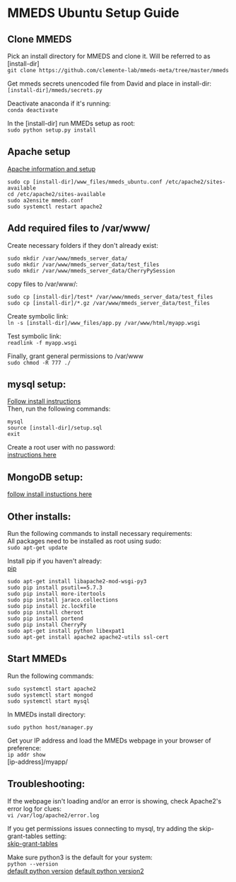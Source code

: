 # MMEDS Ubuntu Setup Guide
## Clone MMEDS
Pick an install directory for MMEDS and clone it. Will be referred to as [install-dir]\
`git clone https://github.com/clemente-lab/mmeds-meta/tree/master/mmeds`

Get mmeds secrets unencoded file from David and place in install-dir:\
`[install-dir]/mmeds/secrets.py`

Deactivate anaconda if it's running:\
`conda deactivate`

In the [install-dir] run MMEDs setup as root:\
`sudo python setup.py install`

## Apache setup
[Apache information and setup](https://ubuntu.com/tutorials/install-and-configure-apache#1-overview)

```
sudo cp [install-dir]/www_files/mmeds_ubuntu.conf /etc/apache2/sites-available
cd /etc/apache2/sites-available
sudo a2ensite mmeds.conf
sudo systemctl restart apache2
```

## Add required files to /var/www/
Create necessary folders if they don't already exist:
```
sudo mkdir /var/www/mmeds_server_data/
sudo mkdir /var/www/mmeds_server_data/test_files
sudo mkdir /var/www/mmeds_server_data/CherryPySession
```

copy files to /var/www/:
```
sudo cp [install-dir]/test* /var/www/mmeds_server_data/test_files
sudo cp [install-dir]/*.gz /var/www/mmeds_server_data/test_files
```

Create symbolic link:\
`ln -s [install-dir]/www_files/app.py /var/www/html/myapp.wsgi`

Test symbolic link:\
`readlink -f myapp.wsgi`

Finally, grant general permissions to /var/www\
`sudo chmod -R 777 ./`

## mysql setup:
[Follow install instructions](https://dev.mysql.com/doc/mysql-installation-excerpt/5.7/en/)\
Then, run the following commands:
```
mysql
source [install-dir]/setup.sql
exit
```

Create a root user with no password:\
[instructions here](https://www.digitalocean.com/community/tutorials/how-to-create-a-new-user-and-grant-permissions-in-mysql)

## MongoDB setup:
[follow install instuctions here](https://docs.mongodb.com/manual/installation/)

## Other installs:
Run the following commands to install necessary requirements:\
All packages need to be installed as root using sudo:\
`sudo apt-get update`

Install pip if you haven't already:\
[pip](https://linuxize.com/post/how-to-install-pip-on-ubuntu-20.04/)

```
sudo apt-get install libapache2-mod-wsgi-py3
sudo pip install psutil==5.7.3
sudo pip install more-itertools
sudo pip install jaraco.collections
sudo pip install zc.lockfile
sudo pip install cheroot
sudo pip install portend
sudo pip install CherryPy
sudo apt-get install python libexpat1
sudo apt-get install apache2 apache2-utils ssl-cert
```

## Start MMEDs
Run the following commands:
```
sudo systemctl start apache2
sudo systemctl start mongod
sudo systemctl start mysql
```

In MMEDs install directory:
```
sudo python host/manager.py
```

Get your IP address and load the MMEDs webpage in your browser of preference:\
`ip addr show`\
[ip-address]/myapp/

## Troubleshooting:
If the webpage isn't loading and/or an error is showing, check Apache2's error log for clues:\
`vi /var/log/apache2/error.log`

If you get permissions issues connecting to mysql, try adding the skip-grant-tables setting:\
[skip-grant-tables](https://superuser.com/questions/1127299/how-to-restart-mysql-with-skip-grant-tables-if-you-cant-use-the-root-password)

Make sure python3 is the default for your system:\
`python --version`\
[default python version](https://unix.stackexchange.com/questions/410579/change-the-python3-default-version-in-ubuntu)
[default python version2](https://dev.to/serhatteker/how-to-upgrade-to-python-3-7-on-ubuntu-18-04-18-10-5hab)
